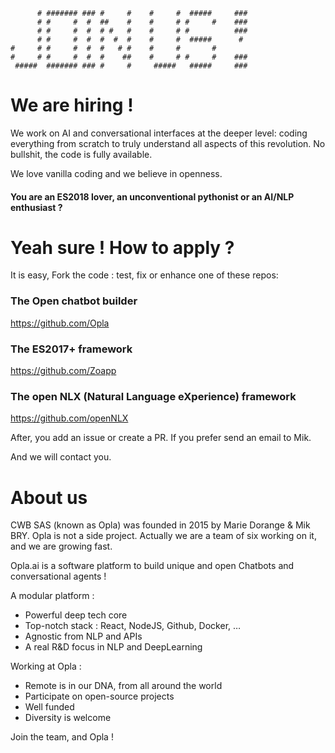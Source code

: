 ```
      # ####### ### #     #    #     #  #####     ### 
      # #     #  #  ##    #    #     # #     #    ### 
      # #     #  #  # #   #    #     # #          ### 
      # #     #  #  #  #  #    #     #  #####      #  
#     # #     #  #  #   # #    #     #       #        
#     # #     #  #  #    ##    #     # #     #    ### 
 #####  ####### ### #     #     #####   #####     ### 
```

# We are hiring !

We work on AI and conversational interfaces at the deeper level: coding everything from scratch to truly understand all aspects of this revolution. No bullshit, the code is fully available.

We love vanilla coding and we believe in openness.

#### You are an ES2018 lover, an unconventional pythonist or an AI/NLP enthusiast ?

# Yeah sure ! How to apply ?

It is easy, Fork the code : test, fix or enhance one of these repos:


### The Open chatbot builder

https://github.com/Opla

### The ES2017+ framework

https://github.com/Zoapp

### The  open NLX (Natural Language eXperience) framework

https://github.com/openNLX

After, you add an issue or create a PR. If you prefer send an email to Mik.

And we will contact you.

# About us
CWB SAS (known as Opla) was founded in 2015 by Marie Dorange & Mik BRY. Opla is not a side project. Actually we are a team of six working on it, and we are growing fast.

Opla.ai is a software platform to build unique and open Chatbots and conversational agents !

A modular platform :
* Powerful deep tech core
* Top-notch stack : React, NodeJS, Github, Docker, …
* Agnostic from NLP and APIs
* A real R&D focus in NLP and DeepLearning

Working at Opla :
* Remote is in our DNA, from all around the world
* Participate on open-source projects
* Well funded
* Diversity is welcome 

Join the team, and Opla !
